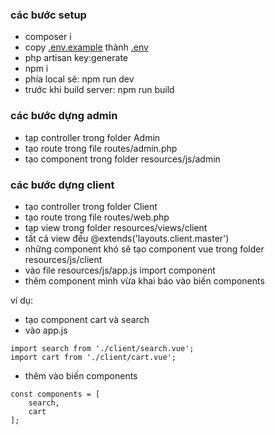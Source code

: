 ### các bước setup
- composer i
- copy [.env.example](.env.example) thành [.env](.env)
- php artisan key:generate
- npm i
- phía local sẽ: npm run dev
- trước khi build server: npm run build

### các bước dựng admin
- tạp controller trong folder Admin
- tạo route trong file routes/admin.php
- tạo component trong folder resources/js/admin

### các bước dựng client
- tạo controller trong folder Client
- tạo route trong file routes/web.php
- tạp view trong folder resources/views/client
- tất cả view đều @extends('layouts.client.master')
- những component khó sẽ tạo component vue trong folder resources/js/client
- vào file resources/js/app.js import component
- thêm component mình vừa khai báo vào biến components

ví dụ: 
- tạo component cart và search
- vào app.js 
```
import search from './client/search.vue';
import cart from './client/cart.vue';
```

- thêm vào biến components
```
const components = [
    search,
    cart
];
```